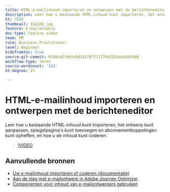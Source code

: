 ```yaml
---
title: HTML-e-mailinhoud importeren en ontwerpen met de berichteneditor
description: Leer hoe u bestaande HTML-inhoud kunt importeren, het ontwerp kunt aanpassen, spiegelpagina's kunt toevoegen en abonnementkoppelingen kunt opheffen, en hoe u de inhoud kunt coderen.
kt: 7535
thumbnail: 334102.jpg
feature: E-mailontwerp
doc-type: feature video
team: PM
role: Business Practitioner
level: Beginner
hidefromtoc: true
source-git-commit: 0f68c42fdd1e0d141f67f1177642524a4a365dd8
workflow-type: tm+mt
source-wordcount: '113'
ht-degree: 1%

---
```



# HTML-e-mailinhoud importeren en ontwerpen met de berichteneditor

Leer hoe u bestaande HTML-inhoud kunt importeren, het ontwerp kunt aanpassen, spiegelpagina&#39;s kunt toevoegen en abonnementkoppelingen kunt opheffen, en hoe u de inhoud kunt coderen.

>[!VIDEO](https://video.tv.adobe.com/v/334102?quality=12)

## Aanvullende bronnen

* [Uw e-mailinhoud importeren of coderen (documentatie)](https://experienceleague.adobe.com/docs/journey-optimizer/using/create-messages/email-designer/existing-content.html)
* [Aan de slag met e-mailontwerp in Adobe Journey Optimizer](https://experienceleague.adobe.com/docs/journey-optimizer/using/create-messages/email-designer/design-emails.html)
* [Componenten voor inhoud van e-mailontwerpers gebruiken](https://experienceleague.adobe.com/docs/journey-optimizer/using/create-messages/email-designer/design-emails.html)
